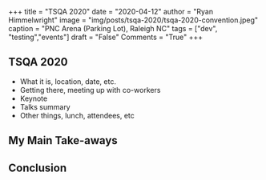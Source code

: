 +++
title  = "TSQA 2020"
date   = "2020-04-12"
author = "Ryan Himmelwright"
image  = "img/posts/tsqa-2020/tsqa-2020-convention.jpeg"
caption = "PNC Arena (Parking Lot), Raleigh NC"
tags   = ["dev", "testing","events"]
draft  = "False"
Comments = "True"
+++


<!--more-->

## TSQA 2020

- What it is, location, date, etc.
- Getting there, meeting up with co-workers
- Keynote
- Talks summary
- Other things, lunch, attendees, etc


## My Main Take-aways


## Conclusion
